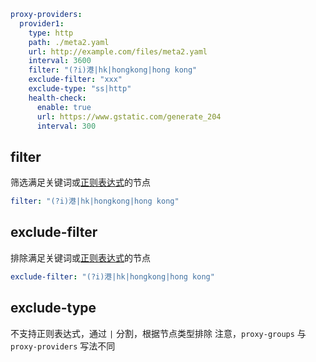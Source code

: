 ```{.yaml linenums="1"}
proxy-providers:
  provider1:
    type: http
    path: ./meta2.yaml
    url: http://example.com/files/meta2.yaml
    interval: 3600
    filter: "(?i)港|hk|hongkong|hong kong"
    exclude-filter: "xxx"
    exclude-type: "ss|http"
    health-check:
      enable: true
      url: https://www.gstatic.com/generate_204
      interval: 300

```

## filter

筛选满足关键词或[正则表达式](https://github.com/ziishaned/learn-regex/blob/master/translations/README-cn.md)的节点

```{.yaml linenums="1"}
filter: "(?i)港|hk|hongkong|hong kong"
```

## exclude-filter

排除满足关键词或[正则表达式](https://github.com/ziishaned/learn-regex/blob/master/translations/README-cn.md)的节点

```{.yaml linenums="1"}
exclude-filter: "(?i)港|hk|hongkong|hong kong"
```

## exclude-type

不支持正则表达式，通过 `|` 分割，根据节点类型排除
注意，`proxy-groups` 与 `proxy-providers` 写法不同
